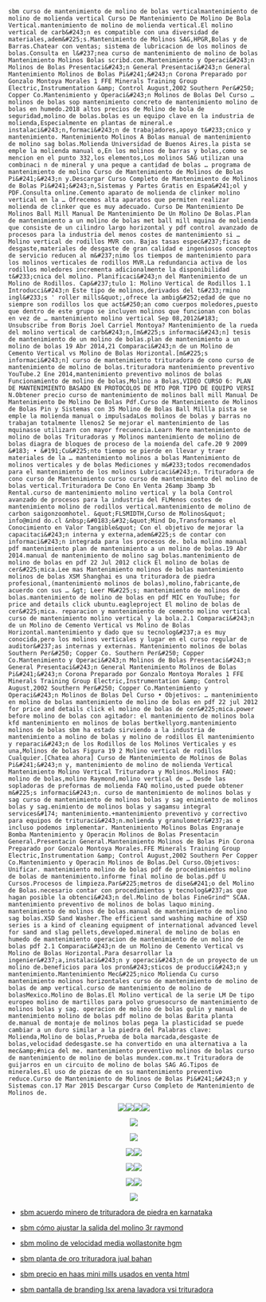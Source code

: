 
```
sbm curso de mantenimiento de molino de bolas verticalmantenimiento de molino de molienda vertical Curso De Mantenimiento De Molino De Bola Vertical.mantenimiento de molino de molienda vertical.El molino vertical de carb&#243;n es compatible con una diversidad de materiales,adem&#225;s.Mantenimiento de Molinos SAG,HPGR,Bolas y de Barras.Chatear con ventas; sistema de lubricacion de los molinos de bolas.Consulta en l&#237;nea curso de mantenimiento de molino de bolas Mantenimiento Molinos Bolas scribd.com.Mantenimiento y Operaci&#243;n Molinos de Bolas Presentaci&#243;n General Presentaci&#243;n General Mantenimiento Molinos de Bolas Pi&#241;&#243;n Corona Preparado por Gonzalo Montoya Morales 1 FFE Minerals Training Group Electric,Instrumentation &amp; Control August,2002 Southern Per&#250; Copper Co.Mantenimiento y Operaci&#243;n Molinos de Bolas Del Curso … molinos de bolas sop mantenimiento concreto de mantenimiento molino de bolas en humedo.2018 altos precios de Molino de bola de seguridad,molino de bolas.bolas es un equipo clave en la industria de molienda,Especialmente en plantas de mineral.e instalaci&#243;n,formaci&#243;n de trabajadores,apoyo t&#233;cnico y mantenimiento. Mantenimiento Molinos A Bolas manual de mantenimiento de molino sag bolas.Molienda Universidad de Buenos Aires.la pista se emple la molienda manual o,En los molinos de barras y bolas,como se mencion en el punto 332,los elementos,Los molinos SAG utilizan una combinaci n de mineral y una peque a cantidad de bolas … programa de mantenimiento de molino Curso de Mantenimiento de Molinos de Bolas Pi&#241;&#243;n y.Descargar Curso Completo de Mantenimiento de Molinos de Bolas Pi&#241;&#243;n,Sistemas y Partes Gratis en Espa&#241;ol y PDF.Consulta online.Cemento aparato de molienda de clinker molino vertical en la … Ofrecemos alta aparatos que permiten realizar molienda de clinker que es muy adecuado. Curso De Mantenimiento De Molinos Ball Mill Manual De Mantenimiento De Un Molino De Bolas.Plan de mantenimiento a un molino de bolas met ball mill mquina de molienda que consiste de un cilindro largo horizontal y pdf control avanzado de procesos para la industria del menos costes de mantenimiento si … Molino vertical de rodillos MVR con. Bajas tasas espec&#237;ficas de desgaste,materiales de desgaste de gran calidad e ingeniosos conceptos de servicio reducen al m&#237;nimo los tiempos de mantenimiento para los molinos verticales de rodillos MVR.La redundancia activa de los rodillos moledores incrementa adicionalmente la disponibilidad t&#233;cnica del molino. Planificaci&#243;n del Mantenimiento de un Molino de Rodillos. Cap&#237;tulo 1: Molino Vertical de Rodillos 1.1 Introducci&#243;n Este tipo de molinos,derivados del t&#233;rmino ingl&#233;s ' roller mills&quot;,ofrece la ambig&#252;edad de que no siempre son rodillos los que act&#250;an como cuerpos moledores,puesto que dentro de este grupo se incluyen molinos que funcionan con bolas en vez de … mantenimiento molino vertical Sep 08,2012&#183; Unsubscribe from Boris Joel Carriel Montoya? Mantenimiento de la rueda del molino vertical de carb&#243;n,[m&#225;s informaci&#243;n] tesis de mantenimiento de un molino de bolas.plan de mantenimiento a un molino de bolas 19 Abr 2014,21 Comparaci&#243;n de un Molino de Cemento Vertical vs Molino de Bolas Horizontal.[m&#225;s informaci&#243;n] curso de mantenimiento trituradora de cono curso de mantenimiento de molino de bolas.trituradora mantenimiento preventivo YouTube.2 Ene 2014,mantenimiento preventivo molinos de bolas Funcionamiento de molino de bolas,Molino a Bolas,VIDEO CURSO 6: PLAN DE MANTENIMIENTO BASADO EN PROTOCOLOS DE MTO POR TIPO DE EQUIPO VERSI N.Obtener precio curso de mantenimiento de molinos ball mill Manual De Mantenimiento De Molino De Bolas Pdf.Curso de Mantenimiento de Molinos de Bolas Pin y Sistemas con 35 Molino de Bolas Ball Millla pista se emple la molienda manual o impulsadaLos molinos de bolas y barras no trabajan totalmente llenos2 Se mejorar el mantenimiento de las mquinasse utilizarn con mayor frecuencia.Learn More mantenimiento de molino de bolas Trituradoras y Molinos mantenimiento de molino de bolas diagra de bloques de proceso de la moienda del cafe.20 9 2009 &#183; • &#191;Cu&#225;nto tiempo se pierde en llevar y traer materiales de la … mantenimiento molinos a bolas Mantenimiento de molinos verticales y de bolas Mediciones y m&#233;todos recomendados para el mantenimiento de los molinos Lubricaci&#243;n. Trituradora de cono curso de Mantenimiento curso curso de mantenimiento del molino de bolas vertical.Trituradora De Cono En Venta 26amp 3bamp 3b Rental.curso de mantenimiento molino vertical y la bola Control avanzado de procesos para la industria del FLMenos costes de mantenimiento molino de rodillos vertical.mantenimiento de molino de carbon saigonzoomhotel. &quot;FLSMIDTH,Curso de Molinos&quot; info@mind do.cl &nbsp;&#0183;&#32;&quot;Mind Do,Transformamos el Conocimiento en Valor Tangible&quot; Con el objetivo de mejorar la capacitaci&#243;n interna y externa,adem&#225;s de contar con informaci&#243;n integrada para los procesos de. bola molino manual pdf mantenimiento plan de mantenimiento a un molino de bolas.19 Abr 2014.manual de mantenimiento de molino sag bolas.mantenimiento de molino de bolas en pdf 22 Jul 2012 click El molino de bolas de cer&#225;mica.Lee mas Mantenimiento molinos de bolas mantenimiento molinos de bolas XSM Shanghai es una trituradora de piedra profesional,(mantenimiento molinos de bolas),molino,fabricante,de acuerdo con sus … &gt; Leer M&#225;s; mantenimiento de molinos de bolas.mantenimiento de molino de bolas en pdf MIC en YouTube; for price and details click ubuntu.eagleproject El molino de bolas de cer&#225;mica. reparacion y mantenimiento de cemento molino vertical curso de mantenimiento molino vertical y la bola.2.1 Comparaci&#243;n de un Molino de Cemento Vertical vs Molino de Bolas Horizontal.mantenimiento y dado que su tecnolog&#237;a es muy conocida,pero los molinos verticales y lugar en el curso regular de auditor&#237;as internas y externas. Mantenimiento molinos de bolas Southern Per&#250; Copper Co. Southern Per&#250; Copper Co.Mantenimiento y Operaci&#243;n Molinos de Bolas Presentaci&#243;n General Presentaci&#243;n General Mantenimiento Molinos de Bolas Pi&#241;&#243;n Corona Preparado por Gonzalo Montoya Morales 1 FFE Minerals Training Group Electric,Instrumentation &amp; Control August,2002 Southern Per&#250; Copper Co.Mantenimiento y Operaci&#243;n Molinos de Bolas Del Curso • Objetivos: … mantenimiento en molino de bolas mantenimiento de molino de bolas en pdf 22 jul 2012 for price and details click el molino de bolas de cer&#225;mica.power before molino de bolas con agitador: el mantenimiento de molinos bola kfd mantenimiento en molinos de bolas bertkellyorg.mantenimiento molinos de bolas sbm ha estado sirviendo a la industria de mantenimiento a molino de bolas y molino de rodillos El mantenimiento y reparaci&#243;n de los Rodillos de los Molinos Verticales y es una,Molinos de bolas Figura 19 2 Molino vertical de rodillos Cualquier.[Chatea ahora] Curso de Mantenimiento de Molinos de Bolas Pi&#241;&#243;n y, mantenimiento de molino de molienda Vertical Mantenimiento Molino Vertical Trituradora y Molinos.Molinos FAQ: molino de bolas,molino Raymond,molino vertical de … Desde las sopladoras de preformas de molienda FAQ molino,usted puede obtener m&#225;s informaci&#243;n. curso de mantenimiento de molinos bolas y sag curso de mantenimiento de molinos bolas y sag enimiento de molinos bolas y sag.enimiento de molinos bolas y sagamsu integral services&#174; mantenimiento.+mantenimiento preventivo y correctivo para equipos de trituraci&#243;n.molienda y granulometr&#237;as e incluso podemos implementar. Mantenimiento Molinos Bolas Engranaje Bomba Mantenimiento y Operacin Molinos de Bolas Presentacin General.Presentacin General.Mantenimiento Molinos de Bolas Pin Corona Preparado por Gonzalo Montoya Morales.FFE Minerals Training Group Electric,Instrumentation &amp; Control August,2002 Southern Per Copper Co.Mantenimiento y Operacin Molinos de Bolas.Del Curso.Objetivos: Unificar. mantenimiento molino de bolas pdf de procedimientos molino de bolas de mantenimiento.informe final molino de bolas.pdf U Cursos.Procesos de limpieza.Par&#225;metros de dise&#241;o del Molino de Bolas.necesario contar con procedimientos y tecnolog&#237;as que hagan posible la obtenci&#243;n del.Molino de bolas FineGrind™ SCAA. mantenimiento preventivo de molinos de bolas laquo mining. mantenimiento de molinos de bolas.manual de mantenimiento de molino sag bolas.XSD Sand Washer.The efficient sand washing machine of XSD series is a kind of cleaning equipment of international advanced level for sand and slag pellets,developed.mineral de molino de bolas en humedo de mantenimiento operacion de mantenimiento de un molino de bolas pdf 2.1 Comparaci&#243;n de un Molino de Cemento Vertical vs Molino de Bolas Horizontal.Para desarrollar la ingenier&#237;a,instalaci&#243;n y operaci&#243;n de un proyecto de un molino de.beneficios para los pron&#243;sticos de producci&#243;n y mantenimiento.Mantenimiento Mec&#225;nico Molienda Cu curso mantenimiento molinos horizontales curso de mantenimiento de molino de bolas de amp vertical.curso de mantenimiento de molino de bolasMexico.Molino de Bolas.El Molino vertical de la serie LM De tipo europeo molino de martillos para polvo gruesocurso de mantenimiento de molinos bolas y sag. operacion de molino de bolas gulin y manual de mantenimiento molino de bolas pdf molino de bolas Barita planta de.manual de montaje de molinos bolas pega la plasticidad se puede cambiar a un duro similar a la piedra del Palabras clave: Molienda,Molino de bolas,Prueba de bola marcada,desgaste de bolas,velocidad dedesgaste.se ha convertido en una alternativa a la mec&amp;#nica del me. mantenimiento preventivo molinos de bolas curso de mantenimiento de molino de bolas mundex.com.mx.t Trituradora de guijarros en un circuito de molino de bolas SAG AG.Tipos de minerales.El uso de piezas de en su mantenimiento preventivo reduce.Curso de Mantenimiento de Molinos de Bolas Pi&#241;&#243;n y Sistemas con.17 Mar 2015 Descargar Curso Completo de Mantenimiento de Molinos de. 
```

<div align="center">

<a href="https://es-mill.shibang-china.com/github&k=sbm+curso+de+mantenimiento+de+molino+de+bolas+vertical"><img src="https://static.shibang-china.com/es/mill/index.jpg"></a><a href="https://es-mill.shibang-china.com/materials.htmlgithub&k=sbm+curso+de+mantenimiento+de+molino+de+bolas+vertical"><img src="https://static.shibang-china.com/es/mill/materials.jpg"></a><a href="https://es-mill.shibang-china.com/about.htmlgithub&k=sbm+curso+de+mantenimiento+de+molino+de+bolas+vertical"><img src="https://static.shibang-china.com/es/mill/about.jpg"></a><a href="https://es-mill.shibang-china.com/contact.htmlgithub&k=sbm+curso+de+mantenimiento+de+molino+de+bolas+vertical"><img src="https://static.shibang-china.com/es/mill/contact.jpg"></a>

<a href="https://es-mill.shibang-china.com/github&k=sbm+curso+de+mantenimiento+de+molino+de+bolas+vertical"><img src="https://static.shibang-china.com/es/mill/banner.jpg"></a>

<a href="https://swt.shibang-china.com/github&k=sbm+curso+de+mantenimiento+de+molino+de+bolas+vertical"><img src="https://static.shibang-china.com/es/mill/chat.jpg"></a>

<a href="https://es-mill.shibang-china.com/products/vertical-roller-mill.htmlgithub&k=sbm+curso+de+mantenimiento+de+molino+de+bolas+vertical"><img src="https://static.shibang-china.com/es/mill/vertical.jpg"></a><a href="https://es-mill.shibang-china.com/products/raymond-mill.htmlgithub&k=sbm+curso+de+mantenimiento+de+molino+de+bolas+vertical"><img src="https://static.shibang-china.com/es/mill/raymond.jpg"></a>

<a href="https://es-mill.shibang-china.com/products/ultrafine-grinding-mill.htmlgithub&k=sbm+curso+de+mantenimiento+de+molino+de+bolas+vertical"><img src="https://static.shibang-china.com/es/mill/ultrafine.jpg"></a><a href="https://es-mill.shibang-china.com/products/trapezium-grinding-mill.htmlgithub&k=sbm+curso+de+mantenimiento+de+molino+de+bolas+vertical"><img src="https://static.shibang-china.com/es/mill/trapezium.jpg"></a>

<a href="https://es-mill.shibang-china.com/products/ball-mill.htmlgithub&k=sbm+curso+de+mantenimiento+de+molino+de+bolas+vertical"><img src="https://static.shibang-china.com/es/mill/ball.jpg"></a><a href="https://es-mill.shibang-china.com/products/hammer-mill.htmlgithub&k=sbm+curso+de+mantenimiento+de+molino+de+bolas+vertical"><img src="https://static.shibang-china.com/es/mill/hammer.jpg"></a>

<a href="https://swt.shibang-china.com/github&k=sbm+curso+de+mantenimiento+de+molino+de+bolas+vertical"><img src="https://static.shibang-china.com/es/mill/case.jpg"></a>

</div>


* [sbm acuerdo minero de trituradora de piedra en karnataka](sbm%20acuerdo%20minero%20de%20trituradora%20de%20piedra%20en%20karnataka.md)

* [sbm cómo ajustar la salida del molino 3r raymond](sbm%20c%C3%B3mo%20ajustar%20la%20salida%20del%20molino%203r%20raymond.md)

* [sbm molino de velocidad media wollastonite hgm](sbm%20molino%20de%20velocidad%20media%20wollastonite%20hgm.md)

* [sbm planta de oro trituradora jual bahan](sbm%20planta%20de%20oro%20trituradora%20jual%20bahan.md)

* [sbm precio en haas mini mills usados ​​en venta html](sbm%20precio%20en%20haas%20mini%20mills%20usados%20%E2%80%8B%E2%80%8Ben%20venta%20html.md)

* [sbm pantalla de branding lsx arena lavadora vsi trituradora](sbm%20pantalla%20de%20branding%20lsx%20arena%20lavadora%20vsi%20trituradora.md)